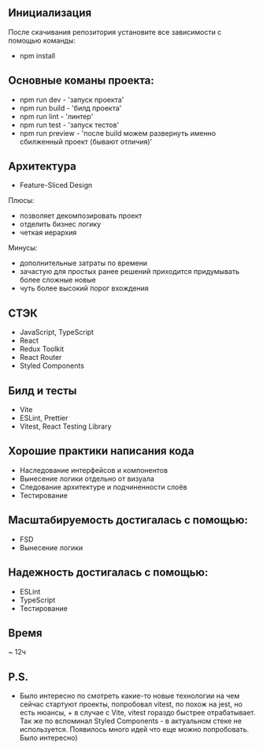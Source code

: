 ## Инициализация

После скачивания репозитория установите все зависимости с помощью команды:

- npm install

## Основные команы проекта:

- npm run dev - 'запуск проекта'
- npm run build - 'билд проекта'
- npm run lint - 'линтер'
- npm run test - 'запуск тестов'
- npm run preview - 'после build можем развернуть именно сбилженный проект (бывают отличия)'

## Архитектура

- Feature-Sliced Design

Плюсы:

- позволяет декомпозировать проект
- отделить бизнес логику
- четкая иерархия

Минусы:

- дополнительные затраты по времени
- зачастую для простых ранее решений приходится придумывать более сложные новые
- чуть более высокий порог вхождения

## СТЭК

- JavaScript, TypeScript
- React
- Redux Toolkit
- React Router
- Styled Components

## Билд и тесты

- Vite
- ESLint, Prettier
- Vitest, React Testing Library

## Хорошие практики написания кода

- Наследование интерфейсов и компонентов
- Вынесение логики отдельно от визуала
- Следование архитектуре и подчиненности слоёв
- Тестирование

## Масштабируемость достигалась с помощью:

- FSD
- Вынесение логики

## Надежность достигалась с помощью:

- ESLint
- TypeScript
- Тестирование

## Время

~ 12ч

## P.S.

- Было интересно по смотреть какие-то новые технологии на чем сейчас стартуют проекты, попробовал vitest, по похож на jest, но есть нюансы, + в случае с Vite, vitest гораздо быстрее отрабатывает. Так же по вспоминал Styled Components - в актуальном стеке не используется. Появилось много идей что еще можно попробовать. Было интересно)
